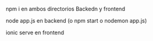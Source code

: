 npm i en ambos directorios Backedn y frontend

node app.js en backend (o npm start o nodemon app.js)

ionic serve en frontend

